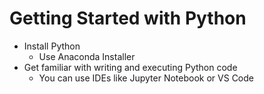 # Getting Started with Python

- Install Python
    - Use Anaconda Installer
- Get familiar with writing and executing Python code
    - You can use IDEs like Jupyter Notebook or VS Code